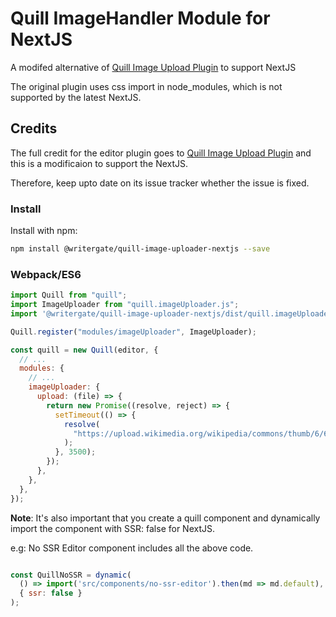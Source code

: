 # Quill ImageHandler Module for NextJS

A modifed alternative of [Quill Image Upload Plugin](https://github.com/noeloconnell/quill-image-uploader) to support NextJS

The original plugin uses css import in node_modules, which is not supported by the latest NextJS.

## Credits
The full credit for the editor plugin goes to [Quill Image Upload Plugin](https://github.com/noeloconnell/quill-image-uploader) and this is a modificaion to support the NextJS.

Therefore, keep upto date on its issue tracker whether the issue is fixed.

### Install

Install with npm:

```bash
npm install @writergate/quill-image-uploader-nextjs --save
```

### Webpack/ES6

```javascript
import Quill from "quill";
import ImageUploader from "quill.imageUploader.js";
import '@writergate/quill-image-uploader-nextjs/dist/quill.imageUploader.min.css';

Quill.register("modules/imageUploader", ImageUploader);

const quill = new Quill(editor, {
  // ...
  modules: {
    // ...
    imageUploader: {
      upload: (file) => {
        return new Promise((resolve, reject) => {
          setTimeout(() => {
            resolve(
              "https://upload.wikimedia.org/wikipedia/commons/thumb/6/6a/JavaScript-logo.png/480px-JavaScript-logo.png"
            );
          }, 3500);
        });
      },
    },
  },
});
```
**Note**: It's also important that you create a quill component and dynamically import the component with SSR: false for NextJS.

e.g: No SSR Editor component includes all the above code.

```javascript

const QuillNoSSR = dynamic(
  () => import('src/components/no-ssr-editor').then(md => md.default),
  { ssr: false }
);

```